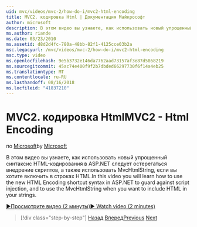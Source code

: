 ```yaml
---
uid: mvc/videos/mvc-2/how-do-i/mvc2-html-encoding
title: MVC2. кодировка Html | Документация Майкрософт
author: microsoft
description: В этом видео вы узнаете, как использовать новый упрощенный синтаксис HTML-кодирования в ASP.NET для обеспечения защиты от внедрение скриптов, а также использовать MvcHtmlString при...
ms.author: riande
ms.date: 03/23/2010
ms.assetid: d8d2d4fc-780a-48bb-82f1-4125cce03b2a
msc.legacyurl: /mvc/videos/mvc-2/how-do-i/mvc2-html-encoding
msc.type: video
ms.openlocfilehash: 9e5b3732e146da7762aad73157af3e87d5868219
ms.sourcegitcommit: 45ac74e400f9f2b7dbded66297730f6f14a4eb25
ms.translationtype: MT
ms.contentlocale: ru-RU
ms.lasthandoff: 08/16/2018
ms.locfileid: "41837210"
---
```

<a name="mvc2---html-encoding"></a><span data-ttu-id="b3076-103">MVC2. кодировка Html</span><span class="sxs-lookup"><span data-stu-id="b3076-103">MVC2 - Html Encoding</span></span>
====================
<span data-ttu-id="b3076-104">по [Microsoft](https://github.com/microsoft)</span><span class="sxs-lookup"><span data-stu-id="b3076-104">by [Microsoft](https://github.com/microsoft)</span></span>

<span data-ttu-id="b3076-105">В этом видео вы узнаете, как использовать новый упрощенный синтаксис HTML-кодирования в ASP.NET следует остерегаться внедрение скриптов, а также использовать MvcHtmlString, если вы хотите включить в строках HTML.</span><span class="sxs-lookup"><span data-stu-id="b3076-105">In this video you will learn how to use the new HTML Encoding shortcut syntax in ASP.NET to guard against script injection, and to use the MvcHtmlString when you want to include HTML in your strings.</span></span>

[<span data-ttu-id="b3076-106">&#9654;Просмотрите видео (2 минуты)</span><span class="sxs-lookup"><span data-stu-id="b3076-106">&#9654; Watch video (2 minutes)</span></span>](https://channel9.msdn.com/Blogs/ASP-NET-Site-Videos/mvc2-html-encoding)

> [!div class="step-by-step"]
> <span data-ttu-id="b3076-107">[Назад](how-do-i-use-httpverbs-attributes-in-an-mvc-application.md)
> [Вперед](mvc2-stronglytyped-helpers.md)</span><span class="sxs-lookup"><span data-stu-id="b3076-107">[Previous](how-do-i-use-httpverbs-attributes-in-an-mvc-application.md)
[Next](mvc2-stronglytyped-helpers.md)</span></span>
